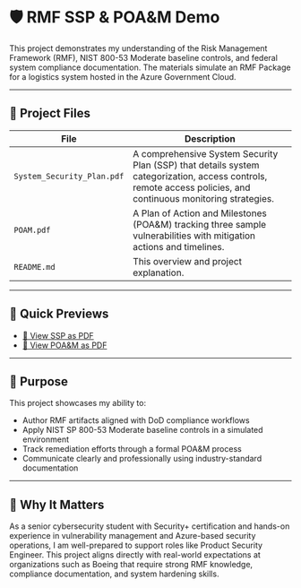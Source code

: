 # 🛡️ RMF SSP & POA&M Demo

This project demonstrates my understanding of the Risk Management Framework (RMF), NIST 800-53 Moderate baseline controls, and federal system compliance documentation. The materials simulate an RMF Package for a logistics system hosted in the Azure Government Cloud.

---

## 📁 Project Files

| File | Description |
|------|-------------|
| `System_Security_Plan.pdf` | A comprehensive System Security Plan (SSP) that details system categorization, access controls, remote access policies, and continuous monitoring strategies. |
| `POAM.pdf` | A Plan of Action and Milestones (POA&M) tracking three sample vulnerabilities with mitigation actions and timelines. |
| `README.md` | This overview and project explanation. |

---

## 📑 Quick Previews

- [📄 View SSP as PDF](System_Security_Plan.pdf)
- [📄 View POA&M as PDF](POAM.pdf)

---

## 🎯 Purpose

This project showcases my ability to:
- Author RMF artifacts aligned with DoD compliance workflows
- Apply NIST SP 800-53 Moderate baseline controls in a simulated environment
- Track remediation efforts through a formal POA&M process
- Communicate clearly and professionally using industry-standard documentation

---

## 🔗 Why It Matters

As a senior cybersecurity student with Security+ certification and hands-on experience in vulnerability management and Azure-based security operations, I am well-prepared to support roles like Product Security Engineer. This project aligns directly with real-world expectations at organizations such as Boeing that require strong RMF knowledge, compliance documentation, and system hardening skills.
